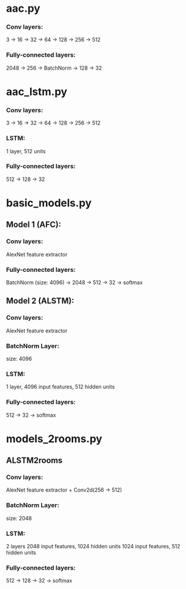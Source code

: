 # aac.py

### Conv layers:

3 -> 16 -> 32 -> 64 -> 128 -> 256 -> 512

### Fully-connected layers:

2048 -> 256 -> BatchNorm -> 128 -> 32

# aac_lstm.py

### Conv layers:

3 -> 16 -> 32 -> 64 -> 128 -> 256 -> 512

### LSTM:

1 layer, 512 units

### Fully-connected layers:

512 -> 128 -> 32

# basic_models.py

## Model 1 (AFC):

### Conv layers:

AlexNet feature extractor

### Fully-connected layers:

BatchNorm (size: 4096) -> 2048 -> 512 -> 32 -> softmax

## Model 2 (ALSTM):

### Conv layers:

AlexNet feature extractor

### BatchNorm Layer:

size: 4096

### LSTM:

1 layer, 4096 input features, 512 hidden units

### Fully-connected layers:

512 -> 32 -> softmax

# models_2rooms.py

## ALSTM2rooms

### Conv layers:

AlexNet feature extractor + Conv2d(256 -> 512)

### BatchNorm Layer:

size: 2048

### LSTM:

2 layers
2048 input features, 1024 hidden units
1024 input features, 512 hidden units

### Fully-connected layers:

512 -> 128 -> 32 -> softmax
